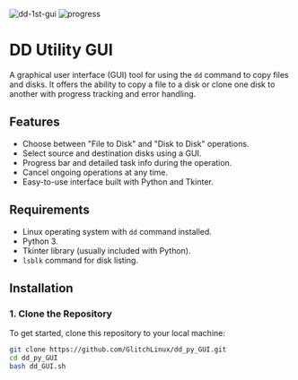 ![dd-1st-gui](https://github.com/user-attachments/assets/26a111fb-8522-46ff-bfd3-e9476d630959) ![progress](https://github.com/user-attachments/assets/8ac77f99-05ec-4ec5-8a80-ca3335e3eccb)

# DD Utility GUI

A graphical user interface (GUI) tool for using the `dd` command to copy files and disks. It offers the ability to copy a file to a disk or clone one disk to another with progress tracking and error handling.

## Features

- Choose between "File to Disk" and "Disk to Disk" operations.
- Select source and destination disks using a GUI.
- Progress bar and detailed task info during the operation.
- Cancel ongoing operations at any time.
- Easy-to-use interface built with Python and Tkinter.

## Requirements

- Linux operating system with `dd` command installed.
- Python 3.
- Tkinter library (usually included with Python).
- `lsblk` command for disk listing.

## Installation

### 1. Clone the Repository

To get started, clone this repository to your local machine:

```bash
git clone https://github.com/GlitchLinux/dd_py_GUI.git
cd dd_py_GUI
bash dd_GUI.sh

